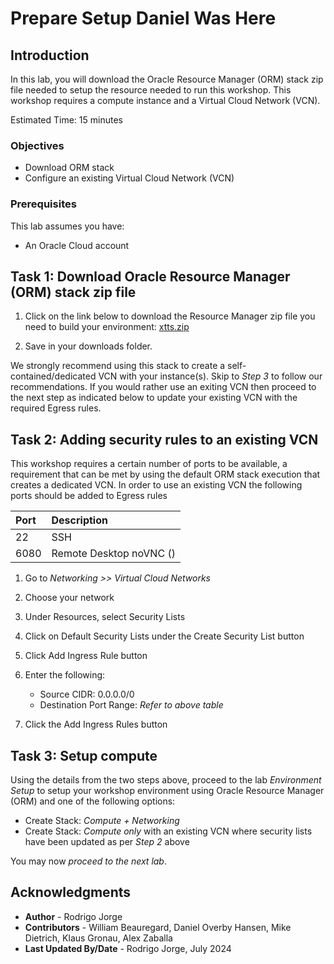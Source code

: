 # Prepare Setup Daniel Was Here

## Introduction

In this lab, you will download the Oracle Resource Manager (ORM) stack zip file needed to setup the resource needed to run this workshop. This workshop requires a compute instance and a Virtual Cloud Network (VCN).

Estimated Time: 15 minutes

### Objectives

-   Download ORM stack
-   Configure an existing Virtual Cloud Network (VCN)

### Prerequisites

This lab assumes you have:

- An Oracle Cloud account

## Task 1: Download Oracle Resource Manager (ORM) stack zip file

1.  Click on the link below to download the Resource Manager zip file you need to build your environment: [xtts.zip](https://c4u04.objectstorage.us-ashburn-1.oci.customer-oci.com/p/EcTjWk2IuZPZeNnD_fYMcgUhdNDIDA6rt9gaFj_WZMiL7VvxPBNMY60837hu5hga/n/c4u04/b/livelabsfiles/o/data-management-library-files/upgrade-and-patching/xtts.zip)

2.  Save in your downloads folder.

We strongly recommend using this stack to create a self-contained/dedicated VCN with your instance(s). Skip to *Step 3* to follow our recommendations. If you would rather use an exiting VCN then proceed to the next step as indicated below to update your existing VCN with the required Egress rules.

## Task 2: Adding security rules to an existing VCN

This workshop requires a certain number of ports to be available, a requirement that can be met by using the default ORM stack execution that creates a dedicated VCN. In order to use an existing VCN the following ports should be added to Egress rules

| Port | Description             |
| :--- | :---------------------- |
| 22   | SSH                     |
| 6080 | Remote Desktop noVNC () |

1.  Go to *Networking >> Virtual Cloud Networks*

2.  Choose your network

3.  Under Resources, select Security Lists

4.  Click on Default Security Lists under the Create Security List button

5.  Click Add Ingress Rule button

6.  Enter the following:
    - Source CIDR: 0.0.0.0/0
    - Destination Port Range: *Refer to above table*

7.  Click the Add Ingress Rules button

## Task 3: Setup compute

Using the details from the two steps above, proceed to the lab *Environment Setup* to setup your workshop environment using Oracle Resource Manager (ORM) and one of the following options:
  -  Create Stack:  *Compute + Networking*
  -  Create Stack:  *Compute only* with an existing VCN where security lists have been updated as per *Step 2* above

You may now *proceed to the next lab*.

## Acknowledgments
* **Author** - Rodrigo Jorge
* **Contributors** - William Beauregard, Daniel Overby Hansen, Mike Dietrich, Klaus Gronau, Alex Zaballa
* **Last Updated By/Date** - Rodrigo Jorge, July 2024
